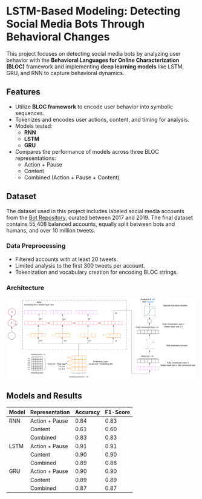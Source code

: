 # LSTM-Based Modeling: Detecting Social Media Bots Through Behavioral Changes  

This project focuses on detecting social media bots by analyzing user behavior with the **Behavioral Languages for Online Characterization (BLOC)** framework and implementing **deep learning models** like LSTM, GRU, and RNN to capture behavioral dynamics.  

## Features  
- Utilize **BLOC framework** to encode user behavior into symbolic sequences.  
- Tokenizes and encodes user actions, content, and timing for analysis.  
- Models tested:  
  - **RNN**  
  - **LSTM**  
  - **GRU**  
- Compares the performance of models across three BLOC representations:  
  - Action + Pause  
  - Content  
  - Combined (Action + Pause + Content)  

## Dataset  
The dataset used in this project includes labeled social media accounts from the [Bot Repository](https://botometer.osome.iu.edu/bot-repository/), curated between 2017 and 2019. The final dataset contains 55,408 balanced accounts, equally split between bots and humans, and over 10 million tweets.  

### Data Preprocessing  
- Filtered accounts with at least 20 tweets.  
- Limited analysis to the first 300 tweets per account.  
- Tokenization and vocabulary creation for encoding BLOC strings.

### Architecture
![\label{fig:q1}](design/Overall_Architecture.png)

## Models and Results  
| Model | Representation         | Accuracy | F1-Score |  
|-------|-------------------------|----------|----------|  
| RNN   | Action + Pause          | 0.84     | 0.83     |  
|    | Content                 | 0.61     | 0.60     |  
|    | Combined                | 0.83     | 0.83     |  
| LSTM  | Action + Pause          | 0.91     | 0.91     |  
|   | Content                 | 0.90     | 0.90     |  
|   | Combined                | 0.89     | 0.88     |  
| GRU   | Action + Pause          | 0.90     | 0.90     |  
|    | Content                 | 0.89     | 0.89     |  
|    | Combined                | 0.87     | 0.87     |  
